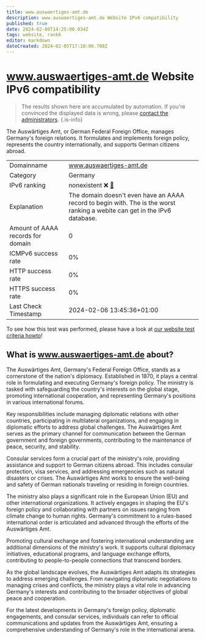 ```yaml
---
title: www.auswaertiges-amt.de
description: www.auswaertiges-amt.de Website IPv6 compatibility
published: true
date: 2024-02-06T14:25:00.034Z
tags: website, rank6
editor: markdown
dateCreated: 2024-02-05T17:10:06.708Z
---
```


# www.auswaertiges-amt.de Website IPv6 compatibility

> The results shown here are accumulated by automation. If you're convinced the displayed data is wrong, please [contact the administrators](/howto/chat). 
{.is-info}

The Auswärtiges Amt, or German Federal Foreign Office, manages Germany's foreign relations. It formulates and implements foreign policy, represents the country internationally, and supports German citizens abroad.


|   |   |
| - | - |
| Domainname | www.auswaertiges-amt.de
| Category | Germany |
| IPv6 ranking | nonexistent :x: [🔗](/howto/ranking) |
| Explanation | The domain doesn't even have an AAAA record to begin with. The is the worst ranking a webite can get in the IPv6 database. |
| Amount of AAAA records for domain | 0 |
| ICMPv6 success rate | 0%|
| HTTP success rate | 0% |
| HTTPS success rate | 0% |
| Last Check Timestamp | 2024-02-06 13:45:36+01:00 |

To see how this test was performed, please have a look at [our website test criteria howto](/howto/testcriteria/website)!


## What is www.auswaertiges-amt.de about?
The Auswärtiges Amt, Germany's Federal Foreign Office, stands as a cornerstone of the nation's diplomacy. Established in 1870, it plays a central role in formulating and executing Germany's foreign policy. The ministry is tasked with safeguarding the country's interests on the global stage, promoting international cooperation, and representing Germany's positions in various international forums.

Key responsibilities include managing diplomatic relations with other countries, participating in multilateral organizations, and engaging in diplomatic efforts to address global challenges. The Auswärtiges Amt serves as the primary channel for communication between the German government and foreign governments, contributing to the maintenance of peace, security, and stability.

Consular services form a crucial part of the ministry's role, providing assistance and support to German citizens abroad. This includes consular protection, visa services, and addressing emergencies such as natural disasters or crises. The Auswärtiges Amt works to ensure the well-being and safety of German nationals traveling or residing in foreign countries.

The ministry also plays a significant role in the European Union (EU) and other international organizations. It actively engages in shaping the EU's foreign policy and collaborating with partners on issues ranging from climate change to human rights. Germany's commitment to a rules-based international order is articulated and advanced through the efforts of the Auswärtiges Amt.

Promoting cultural exchange and fostering international understanding are additional dimensions of the ministry's work. It supports cultural diplomacy initiatives, educational programs, and language exchange efforts, contributing to people-to-people connections that transcend borders.

As the global landscape evolves, the Auswärtiges Amt adapts its strategies to address emerging challenges. From navigating diplomatic negotiations to managing crises and conflicts, the ministry plays a vital role in advancing Germany's interests and contributing to the broader objectives of global peace and cooperation.

For the latest developments in Germany's foreign policy, diplomatic engagements, and consular services, individuals can refer to official communications and updates from the Auswärtiges Amt, ensuring a comprehensive understanding of Germany's role in the international arena.


